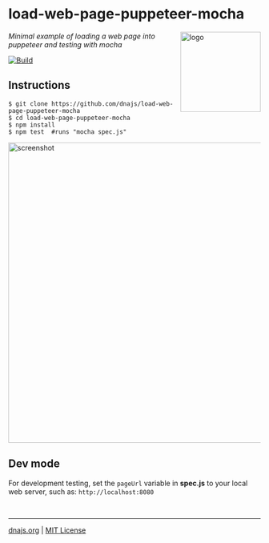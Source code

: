 # load-web-page-puppeteer-mocha
<img src=https://dnajs.org/graphics/dnajs-logo.png align=right width=160 alt=logo>

_Minimal example of loading a web page into puppeteer and testing with mocha_

[![Build](https://travis-ci.com/dnajs/load-web-page-puppeteer-mocha.svg)](https://travis-ci.com/dnajs/load-web-page-puppeteer-mocha)

## Instructions
```shell
$ git clone https://github.com/dnajs/load-web-page-puppeteer-mocha
$ cd load-web-page-puppeteer-mocha
$ npm install
$ npm test  #runs "mocha spec.js"
```
<img src=https://github.com/dnajs/load-web-page-puppeteer-mocha/raw/main/screenshot.png
   width=600 alt=screenshot>

## Dev mode
For development testing, set the `pageUrl` variable in **spec.js** to your local web server, such as:
`http://localhost:8080`

<br>

---
[dnajs.org](https://dnajs.org) | [MIT License](LICENSE.txt)
